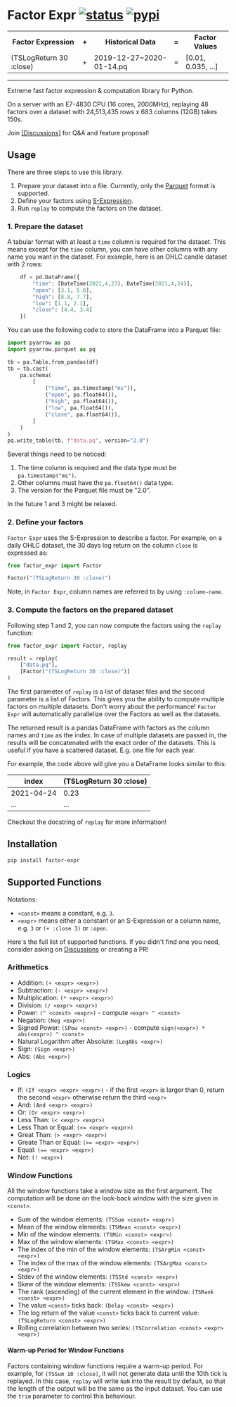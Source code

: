 # Factor Expr [![status][ci_badge]][ci_page] [![pypi][pypi_badge]][pypi_page]
[ci_badge]: https://github.com/dovahcrow/factor-expr/workflows/ci/badge.svg
[ci_page]: https://github.com/dovahcrow/factor-expr/actions
[pypi_badge]: https://img.shields.io/pypi/v/factor-expr?color=green&style=flat-square
[pypi_page]: https://pypi.org/project/factor-expr/

<center>
<table>
<tr>
<th>Factor Expression</th>
<th>+</th>
<th>Historical Data</th>
<th>=</th>
<th>Factor Values</th>
</tr>
<tr>
<td>(TSLogReturn 30 :close)</td>
<td>+</td>
<td>2019-12-27~2020-01-14.pq</td>
<td>=</td>
<td>[0.01, 0.035, ...]</td>
</tr>
</table>
</center>

----------

Extreme fast factor expression & computation library for Python.

On a server with an E7-4830 CPU (16 cores, 2000MHz),
replaying 48 factors over a dataset with 24,513,435 rows x 683 columns (12GB) takes 150s.

Join [\[Discussions\]](https://github.com/dovahcrow/factor-expr/discussions) for Q&A and feature proposal!

## Usage

There are three steps to use this library.

1. Prepare your dataset into a file. Currently, only the [Parquet](https://parquet.apache.org/) format is supported.
2. Define your factors using [S-Expression](https://en.wikipedia.org/wiki/S-expression).
3. Run `replay` to compute the factors on the dataset.

### 1. Prepare the dataset

A tabular format with at least a `time` column is required for the dataset. 
This means except for the `time` column, you can have other columns with any name you want in the dataset.
For example, here is an OHLC candle dataset with 2 rows:

```python
    df = pd.DataFrame({
        "time": [DateTime(2021,4,23), DateTime(2021,4,24)], 
        "open": [3.1, 5.8], 
        "high": [8.8, 7.7], 
        "low": [1.1, 2.1], 
        "close": [4.4, 3.4]
    })
```

You can use the following code to store the DataFrame into a Parquet file:
```python
import pyarrow as pa
import pyarrow.parquet as pq

tb = pa.Table.from_pandas(df)
tb = tb.cast(
    pa.schema(
        [
            ("time", pa.timestamp("ms")),
            ("open", pa.float64()),
            ("high", pa.float64()),
            ("low", pa.float64()),
            ("close", pa.float64()),
        ]
    )
)
pq.write_table(tb, f"data.pq", version="2.0")
```

Several things need to be noticed:
1. The time column is required and the data type must be `pa.timestamp("ms")`.
2. Other columns must have the `pa.float64()` data type.
3. The version for the Parquet file must be "2.0".
   
In the future 1 and 3 might be relaxed.

### 2. Define your factors

`Factor Expr` uses the S-Expression to describe a factor. 
For example, on a daily OHLC dataset, the 30 days log return on the column `close` is expressed as:

```python
from factor_expr import Factor

Factor("(TSLogReturn 30 :close)")
```

Note, in `Factor Expr`, column names are referred to by using `:column-name`.

### 3. Compute the factors on the prepared dataset

Following step 1 and 2, you can now compute the factors using the `replay` function:

```python
from factor_expr import Factor, replay

result = replay(
    ["data.pq"],
    [Factor("(TSLogReturn 30 :close)")]
)
```

The first parameter of `replay` is a list of dataset files and the second parameter is a list of Factors. This gives you the ability to compute multiple factors on multiple datasets. Don't worry about the performance! `Factor Expr` will automatically parallelize over the Factors as well as the datasets.

The returned result is a pandas DataFrame with factors as the column names and `time` as the index. 
In case of multiple datasets are passed in, the results will be concatenated with the exact order of the datasets. This is useful if you have a scattered dataset. E.g. one file for each year.

For example, the code above will give you a DataFrame looks similar to this:

| __index__  | (TSLogReturn 30 :close) |
| ---------- | ----------------------- |
| 2021-04-24 | 0.23                    |
| ...        | ...                     |

Checkout the docstring of `replay` for more information!

## Installation

```bash
pip install factor-expr
```

## Supported Functions
Notations: 
* `<const>` means a constant, e.g. `3`.
* `<expr>` means either a constant or an S-Expression or a column name, e.g. `3` or `(+ :close 3)` or `:open`.

Here's the full list of supported functions. If you didn't find one you need, 
consider asking on [Discussions](https://github.com/dovahcrow/factor-expr/discussions) or creating a PR!

### Arithmetics
* Addition: `(+ <expr> <expr>)`
* Subtraction: `(- <expr> <expr>)`
* Multiplication: `(* <expr> <expr>)`
* Division: `(/ <expr> <expr>)`
* Power: `(^ <const> <expr>)` - compute `<expr> ^ <const>`
* Negation: `(Neg <expr>)`
* Signed Power: `(SPow <const> <expr>)` - compute `sign(<expr>) * abs(<expr>) ^ <const>`
* Natural Logarithm after Absolute: `(LogAbs <expr>)`
* Sign: `(Sign <expr>)`
* Abs: `(Abs <expr>)`
### Logics
* If: `(If <expr> <expr> <expr>)` - if the first `<expr>` is larger than 0, return the second `<expr>` otherwise return the third `<expr>`
* And: `(And <expr> <expr>)`
* Or: `(Or <expr> <expr>)`
* Less Than: `(< <expr> <expr>)`
* Less Than or Equal: `(<= <expr> <expr>)`
* Great Than: `(> <expr> <expr>)`
* Greate Than or Equal: `(>= <expr> <expr>)`
* Equal: `(== <expr> <expr>)`
* Not: `(! <expr>)`

### Window Functions

All the window functions take a window size as the first argument. The computation will be done on the look-back window with the size given in `<const>`.

* Sum of the window elements: `(TSSum <const> <expr>)`
* Mean of the window elements: `(TSMean <const> <expr>)`
* Min of the window elements: `(TSMin <const> <expr>)`
* Max of the window elements: `(TSMax <const> <expr>)`
* The index of the min of the window elements: `(TSArgMin <const> <expr>)`
* The index of the max of the window elements: `(TSArgMax <const> <expr>)`
* Stdev of the window elements: `(TSStd <const> <expr>)`
* Skew of the window elements: `(TSSkew <const> <expr>)`
* The rank (ascending) of the current element in the window: `(TSRank <const> <expr>)`
* The value `<const>` ticks back: `(Delay <const> <expr>)`
* The log return of the value `<const>` ticks back to current value: `(TSLogReturn <const> <expr>)`
* Rolling correlation between two series: `(TSCorrelation <const> <expr> <expr>)`

#### Warm-up Period for Window Functions
Factors containing window functions require a warm-up period. For example, for
`(TSSum 10 :close)`, it will not generate data until the 10th tick is replayed.
In this case, `replay` will write `NaN` into the result by default,
so that the length of the output will be the same as the input dataset. You can use the `trim`
parameter to control this behaviour.
